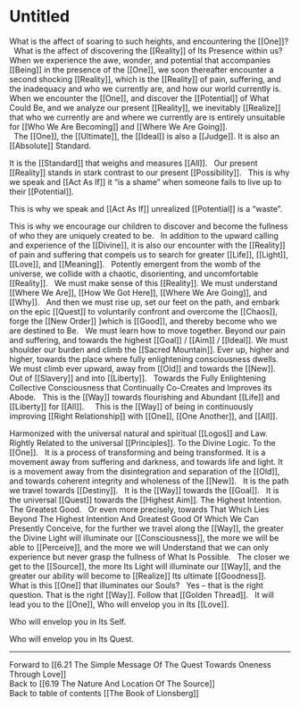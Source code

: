 # Untitled

What is the affect of soaring to such heights, and encountering the [[One]]? 
 
What is the affect of discovering the [[Reality]] of Its Presence within us? 
 
When we experience the awe, wonder, and potential that accompanies [[Being]] in the presence of the [[One]], we soon thereafter encounter a second shocking [[Reality]], which is the [[Reality]] of pain, suffering, and the inadequacy and who we currently are, and how our world currently is. 
 
When we encounter the [[One]], and discover the [[Potential]] of What Could Be, and we analyze our present [[Reality]], we inevitably [[Realize]] that who we currently are and where we currently are is entirely unsuitable for [[Who We Are Becoming]] and [[Where We Are Going]].  
 
The [[One]], the [[Ultimate]], the [[Ideal]] is also a [[Judge]]. It is also an [[Absolute]] Standard. 

It is the [[Standard]] that weighs and measures [[All]]. 
 
Our present [[Reality]] stands in stark contrast to our present [[Possibility]]. 
 
This is why we speak and [[Act As If]] it “is a shame” when someone fails to live up to their [[Potential]]. 

This is why we speak and [[Act As If]] unrealized [[Potential]] is a “waste”. 

This is why we encourage our children to discover and become the fullness of who they are uniquely created to be. 
 
In addition to the upward calling and experience of the [[Divine]], it is also our encounter with the [[Reality]] of pain and suffering that compels us to search for greater [[Life]], [[Light]], [[Love]], and [[Meaning]].
 
Potently emergent from the womb of the universe, we collide with a chaotic, disorienting, and uncomfortable [[Reality]]. 
 
We must make sense of this [[Reality]]. We must understand [[Where We Are]], [[How We Got Here]], [[Where We Are Going]], and [[Why]].
 
And then we must rise up, set our feet on the path, and embark on the epic [[Quest]] to voluntarily confront and overcome the [[Chaos]], forge the [[New Order]] ]which is [[Good]], and thereby become who we are destined to Be.
 
We must learn how to move together. Beyond our pain and suffering, and towards the highest [[Goal]] / [[Aim]] / [[Ideal]]. We must shoulder our burden and climb the [[Sacred Mountain]]. Ever up, higher and higher, towards the place where fully enlightening consciousness dwells. 
 
We must climb ever upward, away from [[Old]] and towards the [[New]]. 
 
Out of [[Slavery]] and into [[Liberty]].
 
Towards the Fully Enlightening Collective Consciousness that Continually Co-Creates and Improves its Abode. 
 
This is the [[Way]] towards flourishing and Abundant [[Life]] and [[Liberty]] for [[All]].  
 
This is the [[Way]] of being in continuously improving [[Right Relationship]] with [[One]], [[One Another]], and [[All]].

Harmonized with the universal natural and spiritual [[Logos]] and Law. Rightly Related to the universal [[Principles]]. To the Divine Logic. To the [[One]]. 
 
It is a process of transforming and being transformed. It is a movement away from suffering and darkness, and towards life and light. It is a movement away from the disintegration and separation of the [[Old]], and towards coherent integrity and wholeness of the [[New]].
 
It is the path we travel towards [[Destiny]]. 
 
It is the [[Way]] towards the [[Goal]]. 
 
It is the universal [[Quest]] towards the [[Highest Aim]]. The Highest Intention. The Greatest Good. 
 
Or even more precisely, towards That Which Lies Beyond The Highest Intention And Greatest Good Of Which We Can Presently Conceive, for the further we travel along the [[Way]], the greater the Divine Light will illuminate our [[Consciousness]], the more we will be able to [[Perceive]], and the more we will Understand that we can only experience but never grasp the fullness of What Is Possible. 
 
The closer we get to the [[Source]], the more Its Light will illuminate our [[Way]], and the greater our ability will become to [[Realize]] Its ultimate [[Goodness]].     
 
What is this [[One]] that illuminates our Souls? 
 
Yes – that is the right question. That is the right [[Way]]. Follow that [[Golden Thread]]. 
 
It will lead you to the [[One]], Who will envelop you in Its [[Love]]. 

Who will envelop you in Its Self. 

Who will envelop you in Its Quest. 

___

Forward to [[6.21 The Simple Message Of The Quest Towards Oneness Through Love]]          
Back to [[6.19 The Nature And Location Of The Source]]          
Back to table of contents [[The Book of Lionsberg]]  
